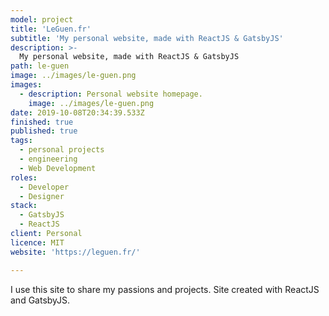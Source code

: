 ```yaml
---
model: project
title: 'LeGuen.fr'
subtitle: 'My personal website, made with ReactJS & GatsbyJS'
description: >-
  My personal website, made with ReactJS & GatsbyJS
path: le-guen
image: ../images/le-guen.png
images:
  - description: Personal website homepage.
    image: ../images/le-guen.png
date: 2019-10-08T20:34:39.533Z
finished: true
published: true
tags:
  - personal projects
  - engineering
  - Web Development
roles:
  - Developer
  - Designer
stack:
  - GatsbyJS
  - ReactJS
client: Personal
licence: MIT
website: 'https://leguen.fr/'

---
```


I use this site to share my passions and projects. Site created with ReactJS and GatsbyJS. 
